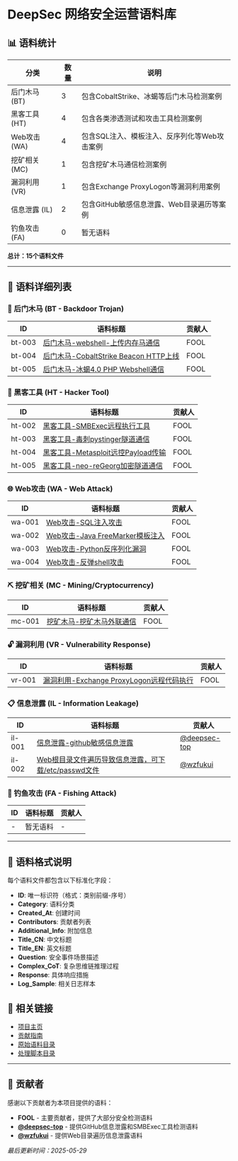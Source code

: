 # DeepSec 网络安全运营语料库

## 📊 语料统计

| 分类 | 数量 | 说明 |
|------|------|------|
| 后门木马 (BT) | 3 | 包含CobaltStrike、冰蝎等后门木马检测案例 |
| 黑客工具 (HT) | 4 | 包含各类渗透测试和攻击工具检测案例 |
| Web攻击 (WA) | 4 | 包含SQL注入、模板注入、反序列化等Web攻击案例 |
| 挖矿相关 (MC) | 1 | 包含挖矿木马通信检测案例 |
| 漏洞利用 (VR) | 1 | 包含Exchange ProxyLogon等漏洞利用案例 |
| 信息泄露 (IL) | 2 | 包含GitHub敏感信息泄露、Web目录遍历等案例 |
| 钓鱼攻击 (FA) | 0 | 暂无语料 |

**总计：15个语料文件**

---

## 📁 语料详细列表

### 🔴 后门木马 (BT - Backdoor Trojan)

| ID | 语料标题 | 贡献人 |
|----|----------|--------|
| bt-003 | [后门木马-webshell-上传内存马通信](BT/bt-003-webshell_upload_memory_shell.yaml) | FOOL |
| bt-004 | [后门木马-CobaltStrike Beacon HTTP上线](BT/bt-004-cobaltstrike_beacon_http.yaml) | FOOL |
| bt-005 | [后门木马-冰蝎4.0 PHP Webshell通信](BT/bt-005-webshell_behinder_4_0.yaml) | FOOL |

### 🔧 黑客工具 (HT - Hacker Tool)

| ID | 语料标题 | 贡献人 |
|----|----------|--------|
| ht-002 | [黑客工具-SMBExec远程执行工具](HT/ht-002-smbexec_remote_execution.yaml) | FOOL |
| ht-003 | [黑客工具-毒刺pystinger隧道通信](HT/ht-003-pystinger_tunnel_communication.yaml) | FOOL |
| ht-004 | [黑客工具-Metasploit远控Payload传输](HT/ht-004-metasploit_payload_transmission.yaml) | FOOL |
| ht-005 | [黑客工具-neo-reGeorg加密隧道通信](HT/ht-005-neo_regeorg_tunnel_communication.yaml) | FOOL |

### 🌐 Web攻击 (WA - Web Attack)

| ID | 语料标题 | 贡献人 |
|----|----------|--------|
| wa-001 | [Web攻击-SQL注入攻击](WA/wa-001-sql_injection_attack.yaml) | FOOL |
| wa-002 | [Web攻击-Java FreeMarker模板注入](WA/wa-002-freemarker_template_injection.yaml) | FOOL |
| wa-003 | [Web攻击-Python反序列化漏洞](WA/wa-003-python_unpickle_deserialization.yaml) | FOOL |
| wa-004 | [Web攻击-反弹shell攻击](WA/wa-004-reverse_shell_attack.yaml) | FOOL |

### ⛏️ 挖矿相关 (MC - Mining/Cryptocurrency)

| ID | 语料标题 | 贡献人 |
|----|----------|--------|
| mc-001 | [挖矿木马-挖矿木马外联通信](MC/mc-001-mining_trojan_communication.yaml) | FOOL |

### 🔓 漏洞利用 (VR - Vulnerability Response)

| ID | 语料标题 | 贡献人 |
|----|----------|--------|
| vr-001 | [漏洞利用-Exchange ProxyLogon远程代码执行](VR/vr-001-exchange_proxylogon_cve_2021_27065.yaml) | FOOL |

### 📋 信息泄露 (IL - Information Leakage)

| ID | 语料标题 | 贡献人 |
|----|----------|--------|
| il-001 | [信息泄露-github敏感信息泄露](IL/il-001-github_sensitive_information_leakage.yaml) | [@deepsec-top](https://github.com/deepsec-top) |
| il-002 | [Web根目录文件遍历导致信息泄露，可下载/etc/passwd文件](IL/IL-002-web_root_directory_information_leakage.yaml) | [@wzfukui](https://github.com/wzfukui) |

### 🎣 钓鱼攻击 (FA - Fishing Attack)

| ID | 语料标题 | 贡献人 |
|----|----------|--------|
| - | 暂无语料 | - |

---

## 📝 语料格式说明

每个语料文件都包含以下标准化字段：

- **ID**: 唯一标识符（格式：类别前缀-序号）
- **Category**: 语料分类
- **Created_At**: 创建时间
- **Contributors**: 贡献者列表
- **Additional_Info**: 附加信息
- **Title_CN**: 中文标题
- **Title_EN**: 英文标题
- **Question**: 安全事件场景描述
- **Complex_CoT**: 复杂思维链推理过程
- **Response**: 具体响应措施
- **Log_Sample**: 相关日志样本

## 🔗 相关链接

- [项目主页](../README.md)
- [贡献指南](../docs/CONTRIBUTING.md)
- [原始语料目录]()
- [处理脚本目录](../scripts/)

---

## 👥 贡献者

感谢以下贡献者为本项目提供的语料：

- **FOOL** - 主要贡献者，提供了大部分安全检测语料
- **[@deepsec-top](https://github.com/deepsec-top)** - 提供GitHub信息泄露和SMBExec工具检测语料
- **[@wzfukui](https://github.com/wzfukui)** - 提供Web目录遍历信息泄露语料

*最后更新时间：2025-05-29* 